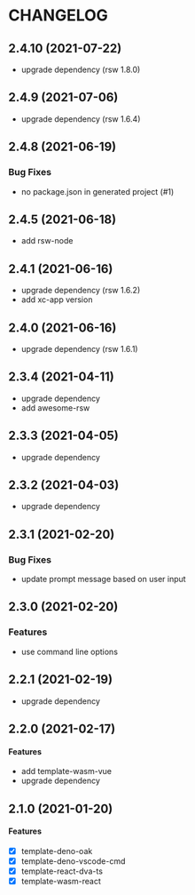 # CHANGELOG

## 2.4.10 (2021-07-22)

* upgrade dependency (rsw 1.8.0)

## 2.4.9 (2021-07-06)

* upgrade dependency (rsw 1.6.4)

## 2.4.8 (2021-06-19)

### Bug Fixes

* no package.json in generated project (#1)

## 2.4.5 (2021-06-18)

* add rsw-node

## 2.4.1 (2021-06-16)

* upgrade dependency (rsw 1.6.2)
* add xc-app version

## 2.4.0 (2021-06-16)

* upgrade dependency (rsw 1.6.1)

## 2.3.4 (2021-04-11)

* upgrade dependency
* add awesome-rsw

## 2.3.3 (2021-04-05)

* upgrade dependency

## 2.3.2 (2021-04-03)

* upgrade dependency

## 2.3.1 (2021-02-20)

### Bug Fixes

* update prompt message based on user input

## 2.3.0 (2021-02-20)

### Features

* use command line options

## 2.2.1 (2021-02-19)

* upgrade dependency

## 2.2.0 (2021-02-17)

#### Features

* add template-wasm-vue
* upgrade dependency

## 2.1.0 (2021-01-20)

#### Features

* [x] template-deno-oak
* [x] template-deno-vscode-cmd
* [x] template-react-dva-ts
* [x] template-wasm-react
